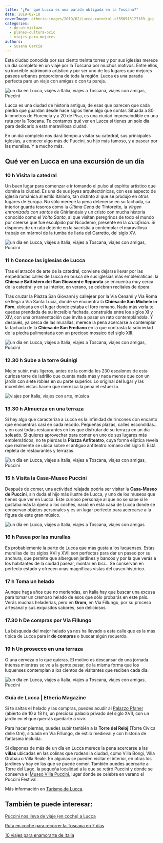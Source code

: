 ```yaml
---
title: "¿Por qué Lucca es una parada obligada en la Toscana?"
date: 2019-02-18
coverImage: etheria-images/2019/02/Lucca-catedral-e1550913127169.jpg
categories: 
  - de-un-vistazo
  - planes-cultura-ocio
  - viajes-para-mujeres
authors: 
  - Susana García
---
```


Esta ciudad conocida por sus ciento treinta torres y por sus iglesias merece un día completo en un viaje por la Toscana por muchos motivos. Entre ellos, su increíble patrimonio artístico y por ser uno de los lugares que mejores paseos urbanos proporciona de toda la región. Lucca es una parada perfecta para un viaje con amigas o con tu pareja.

![un día en Lucca, viajes a Italia, viajes a Toscana, viajes con amigas, Puccini](etheria-images/2019/02/Lucca-jardines-san-frediano-e1550913107462.jpg "Jardines situados en la parte posterior de la iglesia de San Frediano.")

Lucca es una ciudad de historia antigua, de esas que parecen que cada piedra que guardan 
desde hace siglos tiene algo que contar. Situada a 80 kilómetros de Florencia y a 20 de 
Pisa, es una ciudad imprescindible en una ruta por la Toscana. Te contamos qué ver en 
Lucca si tienes un solo día para dedicarlo a esta maravillosa ciudad. 

En un día completo nos dará tiempo a visitar su catedral, sus principales iglesias, a 
conocer algo más de Puccini, su hijo más famoso, y a pasear por las murallas. Y a mucho 
más. 

## Qué ver en Lucca en una excursión de un día

### 10 h Visita la catedral

Un buen lugar para comenzar e ir tomando el pulso al espíritu artístico que domina la 
ciudad. Es una de sus joyas arquitectónicas, con ese aspecto de iglesia románica al 
estilo italiano, tan distinto al que se produjo en otros lugares de Europa. No sólo 
merece la pena detenerse en su fachada, su interior guarda tesoros como la _Última Cena_ 
de Tintoretto, la _Virgen entronizada con santos_ de Ghirlandaio y un cristo con mucha 
historia conocido como el _Volto Santo_, al que visitan peregrinos de todo el mundo por 
creerse que fue esculpido por Nicodemo, presente en la _crucifixión_. Si dispones de un 
rato detente en la sacristía a contemplar el maravilloso trabajo en mármol de la tumba 
de Ilaria del Carretto, del siglo XV. 

![un día en Lucca, viajes a Italia, viajes a Toscana, viajes con amigas, Puccini](etheria-images/2019/02/Lucca-catedral-e1550913127169.jpg "Vista de la catedral con su campanile y los tejados de Lucca.")

### 11 h Conoce las iglesias de Lucca

Tras el atracón de arte de la catedral, conviene dejarse llevar por las empedradas 
calles de Lucca en busca de sus iglesias más emblemáticas: la **Chiesa e Battistero dei 
San Giovanni e Reparata** se encuentra muy cerca de la catedral y en su interior, en 
verano, se celebran recitales de ópera. 

Tras cruzar la Piazza San Giovanni y callejear por la Via Cenami y Via Roma se llega a 
Via Santa Lucia, donde se encuentra la **Chiesa de San Michele in Foro**, ubicada en el 
lugar donde estaba el foro romano. Nada más verla te quedas prendada de su increíble 
fachada, construida entre los siglos XI y XIV, con una ornamentación que invita a pasar 
un rato contemplándola. Y después, ya cerca de las murallas, merece la pena acercarse a 
contemplar la fachada de la **Chiesa de San Frediano** en la que contrasta la sobriedad 
de la piedra pulimentada con un precioso mosaico del siglo XIII. 

![un día en Lucca, viajes a Italia, viajes a Toscana, viajes con amigas, Puccini](etheria-images/2019/02/Lucca-iglesia-san-michelle-in-foro-e1550913145880.jpg "Chiesa de San Michele in Foro. © S.G.")

### 12.30 h Sube a la torre Guinigi

Mejor subir, más ligeros, antes de la comida los 230 escalones de esta curiosa torre de 
ladrillo que cuenta nada más y nada menos que con un jardín con siete robles en su parte 
superior. Lo original del lugar y las increíbles vistas hacen que merezca la pena el 
esfuerzo. 

![viajes por Italia, viajes con arte, música](etheria-images/2019/02/Lucca-Torre-Guinigi-e1550912985392.jpg "Torre Guinigi con su jardín en la parte superior. © Pilar Ortega")

### 13.30 h Almuerza en una terraza

Si hay algo que caracteriza a Lucca es la infinidad de rincones con encanto que 
encuentras casi en cada recodo. Pequeñas plazas, calles escondidas… y en casi todas 
restaurantes en los que disfrutar de su terraza en un día soleado. Si quieres aprovechar 
para comer en uno de sus lugares más emblemáticos, no te pierdas la **Piazza 
Anfiteatro**, cuya forma elíptica revela que realmente se ubica sobre el antiguo 
anfiteatro romano del siglo II. Está repleta de restaurantes y terrazas. 

![un día en Lucca, viajes a Italia, viajes a Toscana, viajes con amigas, Puccini](etheria-images/2019/02/Lucca-piazza-anfiteatro-e1550913178744.jpg "Piazza Anfiteatro.")

### 15 h Visita la Casa-Museo Puccini

Después de comer, una actividad relajada podría ser visitar la **Casa-Museo de 
Puccini**, sin duda el hijo más ilustre de Lucca, y uno de los museos que tienes que ver 
en Lucca. Este curioso personaje al que no se sabe si le gustaba más la ópera o los 
coches, nació en esta casa de Lucca donde se conservan objetos personales y es un lugar 
perfecto para acercarse a la figura de este gran músico. 

![un día en Lucca, viajes a Italia, viajes a Toscana, viajes con amigas](etheria-images/2019/02/Lucca-puccini-plaza-e1550913194365.jpg "Plaza frente a la Casa-Museo de Puccini, donde se encuentra su estatua. © S.G.")

### 16 h Pasea por las murallas

Es probablemente la parte de Lucca que más gusta a los luquenses. Estas murallas de los 
siglos XVI y XVII son perfectas para dar un paseo por su anchura, que permite que 
alberguen jardines y bancos y por la que verás a los habitantes de la ciudad pasear, 
montar en bici… Se conservan en perfecto estado y ofrecen unas magníficas vistas del 
casco histórico. 

### 17 h Toma un helado

Aunque haga años que no meriendas, en Italia hay que buscar una excusa para tomar un 
cremoso helado de esos que sólo probarás en este país. Verás muchas heladerías, pero en 
**Grom**, en Via Fillungo, por su proceso artesanal y sus exquisitos sabores, son 
deliciosos. 

### 17.30 h De compras por Via Fillungo

La búsqueda del mejor helado ya nos ha llevado a esta calle que es la más típica de 
Lucca para **ir de compras** o buscar algún recuerdo. 

### 19 h Un prosecco en una terraza

O una cerveza o lo que quieras. El motivo es descansar de una jornada intensa mientras 
se ve a la gente pasar, de la misma forma que los luquenses contemplan a los cientos de 
visitantes que reciben cada día. 

![un día en Lucca, viajes a Italia, viajes a Toscana, viajes con amigas, Puccini](etheria-images/2019/02/Lucca-piazza-anfiteatro-restaurante.jpg "Terrazas para tomar algo en la Piazza Anfiteatro. © SG.")

### Guía de Lucca | Etheria Magazine

Si te saltas el helado y las compras, puedes acudir al [Palazzo 
Pfaner](http://www.palazzopfanner.it) (abierto de 10 a 18 h), un precioso palacio 
privado del siglo XVII, con un jardín en el que querrás quedarte a vivir. 

Para hacer piernas, puedes subir también a la **Torre del Reloj** (Torre Civica delle 
Ore), situada en Via Fillungo, de estilo medieval y con historia de fantasma incluida. 

Si dispones de más de un día en Lucca merece la pena acercarse a las **villas** ubicadas 
en las colinas que rodean la ciudad, como Villa Bongi, Villa Grabau o Villa Reale. En 
algunas se pueden visitar el interior, en otras los jardines y hay en las que se puede 
comer. También puedes acercarte a Torre del Lago, la pequeña localidad a la que se 
retiró Puccini y donde se conserva el [Museo Villa 
Puccini](http://www.giacomopuccini.it), lugar donde se celebra en verano el Puccini 
Festival. 

Más información en [Turismo de Lucca](http://www.turismo.lucca.it/en). 

## También te puede interesar:

[Puccini nos lleva de viaje (en coche) a 
Lucca](https://etheriamagazine.com/2019/02/21/viajes-lucca-puccini-aficionado-coches/) 

[Ruta en coche para recorrer la Toscana en 7 
días](https://etheriamagazine.com/2021/06/01/toscana-en-coche/) 

[10 viajes para enamorarte de 
Italia](https://etheriamagazine.com/2020/08/03/10-grandes-viajes-a-italia/)

